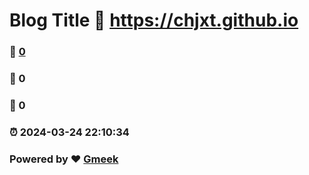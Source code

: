 # Blog Title :link: https://chjxt.github.io 
### :page_facing_up: [0](https://chjxt.github.io/tag.html) 
### :speech_balloon: 0 
### :hibiscus: 0 
### :alarm_clock: 2024-03-24 22:10:34 
### Powered by :heart: [Gmeek](https://github.com/Meekdai/Gmeek)
